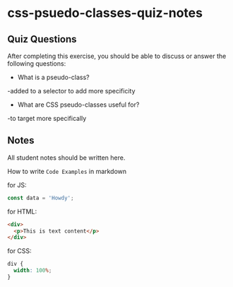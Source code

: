 # css-psuedo-classes-quiz-notes

## Quiz Questions

After completing this exercise, you should be able to discuss or answer the following questions:

- What is a pseudo-class?

-added to a selector to add more specificity

- What are CSS pseudo-classes useful for?

-to target more specifically

## Notes

All student notes should be written here.

How to write `Code Examples` in markdown

for JS:

```javascript
const data = 'Howdy';
```

for HTML:

```html
<div>
  <p>This is text content</p>
</div>
```

for CSS:

```css
div {
  width: 100%;
}
```
